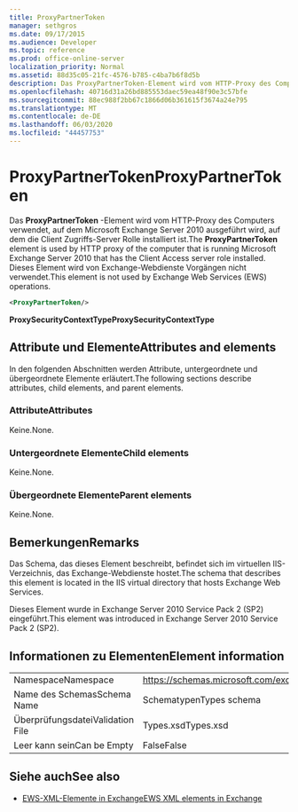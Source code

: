 ```yaml
---
title: ProxyPartnerToken
manager: sethgros
ms.date: 09/17/2015
ms.audience: Developer
ms.topic: reference
ms.prod: office-online-server
localization_priority: Normal
ms.assetid: 88d35c05-21fc-4576-b785-c4ba7b6f8d5b
description: Das ProxyPartnerToken-Element wird vom HTTP-Proxy des Computers verwendet, auf dem Microsoft Exchange Server 2010 ausgeführt wird, auf dem die Client Zugriffs-Server Rolle installiert ist. Dieses Element wird von Exchange-Webdienste Vorgängen nicht verwendet.
ms.openlocfilehash: 40716d31a26bd885553daec59ea48f90e3c57bfe
ms.sourcegitcommit: 88ec988f2bb67c1866d06b361615f3674a24e795
ms.translationtype: MT
ms.contentlocale: de-DE
ms.lasthandoff: 06/03/2020
ms.locfileid: "44457753"
---
```

# <a name="proxypartnertoken"></a><span data-ttu-id="16779-104">ProxyPartnerToken</span><span class="sxs-lookup"><span data-stu-id="16779-104">ProxyPartnerToken</span></span>

<span data-ttu-id="16779-105">Das **ProxyPartnerToken** -Element wird vom HTTP-Proxy des Computers verwendet, auf dem Microsoft Exchange Server 2010 ausgeführt wird, auf dem die Client Zugriffs-Server Rolle installiert ist.</span><span class="sxs-lookup"><span data-stu-id="16779-105">The **ProxyPartnerToken** element is used by HTTP proxy of the computer that is running Microsoft Exchange Server 2010 that has the Client Access server role installed.</span></span> <span data-ttu-id="16779-106">Dieses Element wird von Exchange-Webdienste Vorgängen nicht verwendet.</span><span class="sxs-lookup"><span data-stu-id="16779-106">This element is not used by Exchange Web Services (EWS) operations.</span></span> 
  
```XML
<ProxyPartnerToken/>
```

 <span data-ttu-id="16779-107">**ProxySecurityContextType**</span><span class="sxs-lookup"><span data-stu-id="16779-107">**ProxySecurityContextType**</span></span>
## <a name="attributes-and-elements"></a><span data-ttu-id="16779-108">Attribute und Elemente</span><span class="sxs-lookup"><span data-stu-id="16779-108">Attributes and elements</span></span>

<span data-ttu-id="16779-109">In den folgenden Abschnitten werden Attribute, untergeordnete und übergeordnete Elemente erläutert.</span><span class="sxs-lookup"><span data-stu-id="16779-109">The following sections describe attributes, child elements, and parent elements.</span></span>
  
### <a name="attributes"></a><span data-ttu-id="16779-110">Attribute</span><span class="sxs-lookup"><span data-stu-id="16779-110">Attributes</span></span>

<span data-ttu-id="16779-111">Keine.</span><span class="sxs-lookup"><span data-stu-id="16779-111">None.</span></span>
  
### <a name="child-elements"></a><span data-ttu-id="16779-112">Untergeordnete Elemente</span><span class="sxs-lookup"><span data-stu-id="16779-112">Child elements</span></span>

<span data-ttu-id="16779-113">Keine.</span><span class="sxs-lookup"><span data-stu-id="16779-113">None.</span></span>
  
### <a name="parent-elements"></a><span data-ttu-id="16779-114">Übergeordnete Elemente</span><span class="sxs-lookup"><span data-stu-id="16779-114">Parent elements</span></span>

<span data-ttu-id="16779-115">Keine.</span><span class="sxs-lookup"><span data-stu-id="16779-115">None.</span></span>
  
## <a name="remarks"></a><span data-ttu-id="16779-116">Bemerkungen</span><span class="sxs-lookup"><span data-stu-id="16779-116">Remarks</span></span>

<span data-ttu-id="16779-117">Das Schema, das dieses Element beschreibt, befindet sich im virtuellen IIS-Verzeichnis, das Exchange-Webdienste hostet.</span><span class="sxs-lookup"><span data-stu-id="16779-117">The schema that describes this element is located in the IIS virtual directory that hosts Exchange Web Services.</span></span>
  
<span data-ttu-id="16779-118">Dieses Element wurde in Exchange Server 2010 Service Pack 2 (SP2) eingeführt.</span><span class="sxs-lookup"><span data-stu-id="16779-118">This element was introduced in Exchange Server 2010 Service Pack 2 (SP2).</span></span>
  
## <a name="element-information"></a><span data-ttu-id="16779-119">Informationen zu Elementen</span><span class="sxs-lookup"><span data-stu-id="16779-119">Element information</span></span>

|||
|:-----|:-----|
|<span data-ttu-id="16779-120">Namespace</span><span class="sxs-lookup"><span data-stu-id="16779-120">Namespace</span></span>  <br/> |https://schemas.microsoft.com/exchange/services/2006/types  <br/> |
|<span data-ttu-id="16779-121">Name des Schemas</span><span class="sxs-lookup"><span data-stu-id="16779-121">Schema Name</span></span>  <br/> |<span data-ttu-id="16779-122">Schematypen</span><span class="sxs-lookup"><span data-stu-id="16779-122">Types schema</span></span>  <br/> |
|<span data-ttu-id="16779-123">Überprüfungsdatei</span><span class="sxs-lookup"><span data-stu-id="16779-123">Validation File</span></span>  <br/> |<span data-ttu-id="16779-124">Types.xsd</span><span class="sxs-lookup"><span data-stu-id="16779-124">Types.xsd</span></span>  <br/> |
|<span data-ttu-id="16779-125">Leer kann sein</span><span class="sxs-lookup"><span data-stu-id="16779-125">Can be Empty</span></span>  <br/> |<span data-ttu-id="16779-126">False</span><span class="sxs-lookup"><span data-stu-id="16779-126">False</span></span>  <br/> |
   
## <a name="see-also"></a><span data-ttu-id="16779-127">Siehe auch</span><span class="sxs-lookup"><span data-stu-id="16779-127">See also</span></span>



- [<span data-ttu-id="16779-128">EWS-XML-Elemente in Exchange</span><span class="sxs-lookup"><span data-stu-id="16779-128">EWS XML elements in Exchange</span></span>](ews-xml-elements-in-exchange.md)

